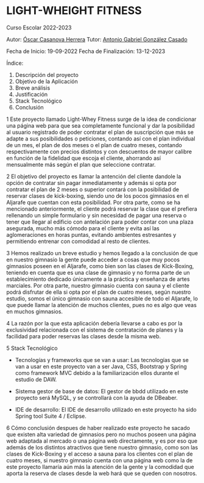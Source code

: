 # LIGHT-WHEIGHT FITNESS 

 Curso Escolar 2022-2023

 Autor: [Óscar Casanova Herrera](https://github.com/OscarCasahe/PFC_Casanova_Oscar)
 Tutor: [Antonio Gabriel González Casado](...)

 Fecha de Inicio: 19-09-2022
 Fecha de Finalización: 13-12-2023

Índice:

1. Descripción del proyecto
2. Objetivo de la Aplicación
3. Breve análisis
4. Justificación
5. Stack Tecnológico
6. Conclusión



1 Este proyecto llamado Light-Whey Fitness surge de la idea de condicionar una página web para que sea completamente funcional y dar la posibilidad al usuario registrado de poder contratar el plan de suscripción que más se adapte a sus posibilidades o peticiones, contando así con el plan individual de un mes, el plan de dos meses o el plan de cuatro meses, contando respectivamente con precios distintos y con descuentos de mayor calibre en función de la fidelidad que escoja el cliente, ahorrando así mensualmente más según el plan que seleccione contratar.
 
2 El objetivo del proyecto es llamar la antención del cliente dandole la opción de contratar sin pagar inmediatamente y además si opta por contratar el plan de 2 meses o superior contará con la posibilidad de reservar clases de kick-boxing, siendo uno de los pocos gimnasios en el Aljarafe que cuentan con esta posibilidad. Por otra parte, como se ha mencionado anteriormente, el cliente podrá reservar la clase que el prefiera rellenando un simple formulario y sin necesidad de pagar una reserva o tener que llegar al edificio con antelación para poder contar con una plaza asegurada, mucho más cómodo para el cliente y evita así las aglomeraciones en horas puntas, evitando ambientes estresantes y permitiendo entrenar con comodidad al resto de clientes.

3 Hemos realizado un breve estudio y hemos llegado a la conclusión de que en nuestro gimnasio la gente puede acceder a cosas que muy pocos gimnasios poseen en el Aljarafe, como bien son las clases de Kick-Boxing, teniendo en cuenta que es una clase de gimnasio y no forma parte de un establecimiento dedicado únicamente a la práctica y enseñanza de artes marciales. Por otra parte, nuestro gimnasio cuenta con sauna y el cliente podrá disfrutar de ella si opta por el plan de cuatro meses, según nuestro estudio, somos el único gimnasio con sauna accesible de todo el Aljarafe, lo que puede llamar la atención de muchos clientes, pues no es algo que veas en muchos gimnasios.

4 La razón por la que esta aplicación debería llevarse a cabo es por la exclusividad relacionada con el sistema de contratación de planes y la facilidad para poder reservas las clases desde la misma web.

5 Stack Tecnológico
   - Tecnologías y frameworks que se van a usar: Las tecnologías que se van a usar en este proyecto van a ser Java, CSS, Bootstrap y Spring como framework MVC debido a la familiarización ellos durante el estudio de DAW.
  
   - Sistema gestor de base de datos: El gestor de bbdd utilizado en este proyecto será MySQL, y se controllará con la ayuda de DBeaber.
  
   - IDE de desarrollo: El IDE de desarrollo utilizado en este proyecto ha sido Spring tool Suite 4 / Eclipse.

6  Cómo conclusión despues de haber realizado este proyecto he sacado que existen alta variedad de gimnasios pero no muchos poseen una página web adaptada al mercado o una página web directamente, y es por eso que además de los distintos atractivos que tiene nuestro gimnasio, como son las clases de Kick-Boxing y el acceso a sauna para los clientes con el plan de cuatro meses, si nuestro gimnasio cuenta con una página web como la de este proyecto llamaría aún más la atención de la gente y la comodidad que aporta la reserva de clases desde la web hará que se queden con nosotros.
